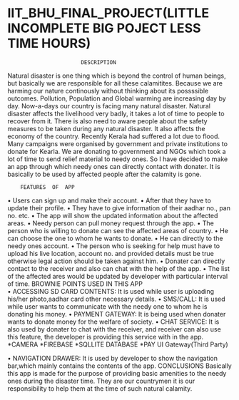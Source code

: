 # IIT_BHU_FINAL_PROJECT(LITTLE INCOMPLETE BIG POJECT LESS TIME  HOURS)
                           
                           
                           DESCRIPTION
                           
Natural disaster is one thing which is beyond the control of human beings,
but basically we are responsible for all these calamitites. Because we are harming our
nature continously without thinking about its possssible outcomes. Pollution, Population 
and Global warming are increasing day by day. Now-a-days our country is facing many natural
disaster. Natural disaster affects the livelihood very badly, it takes a lot of time
to people to recover from it. There is also need to aware people about the safety measures
to be taken during any natural disaster. It also affects the economy of the country. 
Recently Kerala had suffered a lot due to flood. Many campaigns were organised by government 
and private institutions to donate for Kearla. We are donating to government
and NGOs which took a lot of time to send relief material to needy ones. So I have decided
to make an app through which  needy ones can directly contact with donater. It is 
basically to be used by affected people after the calamity is gone.


        FEATURES  OF  APP
•	Users can sign up and make their account.
•	After that they have to update their profile.
•	They have to give information of their aadhar no., pan no. etc.
•	The app will show the updated information about the affected areas.
•	Needy person can pull money request through the app.
•	The person who is willing to donate can see the affected areas of country.
•	He can choose the one to whom he wants to donate. 
•	He can directly to the needy ones account.
•	The person who is seeking for help must have to upload his live location, account no. and provided details must be true
otherwise legal action should be taken against him.
•	Donater can directly contact to the receiver and also can chat with the help of the app.
•	The list of the affected ares would be updated by developer with particular interval of time.
BROWNIE   POINTS  USED  IN  THIS  APP  
•	ACCESSING SD CARD CONTENTS: It is used while user is uploading his/her photo,aadhar card other necessary details.
•	SMS/CALL: It is used while user wants to communicate with the needy one to whom he is donating his money.
•	PAYMENT GATEWAY: It is being used when donater wants to donate money for the welfare of society.
•	CHAT SERVICE: It is also used by donater to chat with the receiver, and receiver can also use this feature, 
the developer is providing this service with in the app.
*CAMERA
*FIREBASE
*SQLLITE DATABASE
*PAY  UI Gateway(Third Party)

•	NAVIGATION  DRAWER: It is used by developer to show the navigation bar,which mainly contains the contents of the app.
CONCLUSIONS
Basically this app is made for the purpose of providing basic amenities to the needy ones during the disaster time.
They are our countrymen it is our responsibility to help them at the time of such natural calamity.

